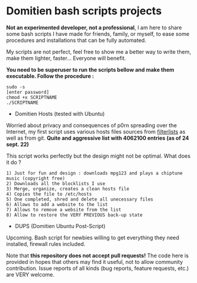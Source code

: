 # Domitien bash scripts projects

**Not an experimented developer, not a professional**, I am here to share some bash scripts I have made for friends, family, or myself, to ease some procedures and installations that can be fully automated.

My scripts are not perfect, feel free to show me a better way to write them, make them lighter, faster... Everyone will benefit.

**You need to be superuser to run the scripts bellow and make them executable. Follow the procedure :**

    sudo -s
    [enter password]
    chmod +x SCRIPTNAME
    ./SCRIPTNAME

- Domitien Hosts (tested with Ubuntu)

Worried about privacy and consequences of p0rn spreading over the Internet, my first script uses various hosts files sources from [filterlists](https://filterlists.com/lists/pl-host-file) as well as from git.
**Quite and aggressive list with 4062100 entries (as of 24 sept. 22)**

This script works perfectly but the design might not be optimal.
What does it do ?

    1) Just for fun and design : downloads mpg123 and plays a chiptune music (copyright free)
    2) Downloads all the blocklists I use
    3) Merge, organize, creates a clean hosts file
    4) Copies the file to /etc/hosts
    5) One completed, shred and delete all unecessary files
    6) Allows to add a website to the list
    7) Allows to remove a website from the list
    8) Allow to restore the VERY PREVIOUS back-up state
    
- DUPS (Domitien Ubuntu Post-Script)

Upcoming.
Bash script for newbies willing to get everything they need installed, firewall rules included.

Note that **this repository does not accept pull requests!** The code here is provided in hopes that others may find it useful, not to allow community contribution. Issue reports of all kinds (bug reports, feature requests, etc.) are VERY welcome.
